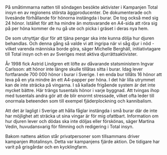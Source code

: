 På småtimmarna natten till söndagen besökte aktivister i Kampanjen Total insyn en av regionens största äggproducenter. De dokumenterade och livesände förhållande för hönorna instängda i burar. De tog också med sig 24 hönor. Istället för att ha mindre än motsvarande en A4-sida att röra sig på per höna kommer de nu gå ute och picka i gräset i deras nya hem.

De som utnyttjar djur för att tjäna pengar ska inte kunna dölja hur djuren behandlas. Och denna gång så valde vi att ingripa när vi såg djur i nöd - vilket varenda människa borde göra, säger Michelle Berghäll, initiativtagare till Total insyn och en av Sveriges mest aktiva djurrättsaktivister.

År 1998 fick Astrid Lindgren ett löfte av dåvarande statsministern Ingvar Carlsson: att hönor inte längre skulle tillåtas sitta i burar. Idag lever fortfarande 700 000 hönor i burar i Sverige. I en enda bur tillåts 16 hönor att leva på en yta mindre än ett A4-papper per höna. I det här lilla utrymmet kan de inte sträcka på vingarna. I så kallade frigående system är det inte mycket bättre. Här trängs tusentals hönor i varje byggnad. Att tvingas ihop med tusentals andra gör att de blir enormt stressade, vilket ofta leder till onormala beteenden som till exempel fjäderplockning och kannibalism.

Att det är lagligt i Sverige att hålla fåglar instängda i små burar där de inte har möjlighet att sträcka ut sina vingar är för mig ofattbart. Information om hur djuren lever och dödas ska inte döljas eller förskönas, säger Martina Vedin, huvudansvarig för filmning och redigering i Total insyn.

Bakom nattens aktion står privatpersoner som tillsammans driver kampanjen #totalinsyn. Detta var kampanjens fjärde aktion. De tidigare har varit på grisgårdar och en kycklingfarm.

